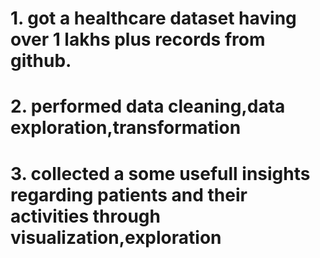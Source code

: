 # 1. got a healthcare dataset having over 1 lakhs plus records from github.
# 2. performed data cleaning,data exploration,transformation
# 3. collected a some usefull insights regarding patients and their activities through visualization,exploration
